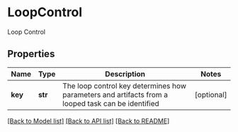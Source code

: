 # LoopControl

Loop Control
## Properties
Name | Type | Description | Notes
------------ | ------------- | ------------- | -------------
**key** | **str** | The loop control key determines how parameters and artifacts from a looped task can be identified | [optional] 

[[Back to Model list]](../README.md#documentation-for-models) [[Back to API list]](../README.md#documentation-for-api-endpoints) [[Back to README]](../README.md)


